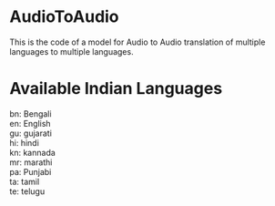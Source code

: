 # AudioToAudio
This is the code of a model for Audio to Audio translation of multiple languages to multiple languages.

# Available Indian Languages
bn: Bengali <br>
en: English <br>
gu: gujarati <br>
hi: hindi <br>
kn: kannada <br>
mr: marathi <br>
pa: Punjabi <br>
ta: tamil <br>
te: telugu<br>
